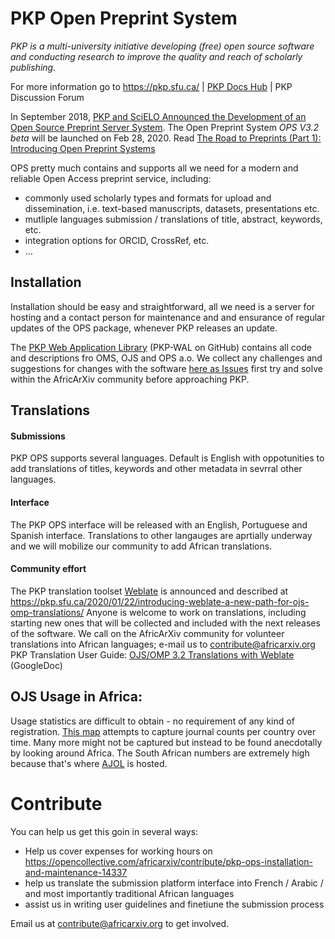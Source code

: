 # PKP Open Preprint System

*PKP is a multi-university initiative developing (free) open source software and conducting research to improve the quality and reach of scholarly publishing.* 

For more information go to https://pkp.sfu.ca/ | [PKP Docs Hub](https://docs.pkp.sfu.ca/) | PKP Discussion Forum

In September 2018, [PKP and SciELO Announced the Development of an Open Source Preprint Server System](https://pkp.sfu.ca/2018/09/22/pkp-and-scielo-announce-development-of-open-source-preprint-server-system/).
The Open Preprint System *OPS V3.2 beta* will be launched on Feb 28, 2020. Read [The Road to Preprints (Part 1): Introducing Open Preprint Systems](https://pkp.sfu.ca/2020/02/24/the-road-to-preprints-part-1-introducing-open-preprint-systems/)

OPS pretty much contains and supports all we need for a modern and reliable Open Access preprint service, including: 
- commonly used scholarly types and formats for upload and dissemination, i.e. text-based manuscripts, datasets, presentations etc.
- mutliple languages submission / translations of title, abstract, keywords, etc.
- integration options for ORCID, CrossRef, etc.
- …

## Installation 
Installation should be easy and straightforward, all we need is a server for hosting and a contact person for maintenance and and ensurance of regular updates of the OPS package, whenever PKP releases an update.

The [PKP Web Application Library](https://github.com/pkp/pkp-lib) (PKP-WAL on GitHub) contains all code and descriptions fro OMS, OJS and OPS a.o.
We collect any challenges and suggestions for changes with the software [here as Issues](https://github.com/AfricArxiv/preprint-repository/issues) first try and solve within the AfricArXiv community before approaching PKP. 


## Translations
#### Submissions
PKP OPS supports several languages. Default is English with oppotunities to add translations of titles, keywords and other metadata in sevrral other languages.

#### Interface
The PKP OPS interface will be released with an English, Portuguese and Spanish interface.
Translations to other langauges are aprtially underway and we will mobilize our community to add African translations.

#### Community effort
The PKP translation toolset [Weblate](https://weblate.org/en/) is announced and described at https://pkp.sfu.ca/2020/01/22/introducing-weblate-a-new-path-for-ojs-omp-translations/
Anyone is welcome to work on translations, including starting new ones that will be collected and included with the next releases of the software.
We call on the AfricArXiv community for volunteer translations into African languages; e-mail us to contribute@africarxiv.org PKP Translation User Guide: [OJS/OMP 3.2 Translations with Weblate](https://docs.google.com/document/d/16WvPzofTMPlsTwivo_czEvKWrIQEpdcWyqpgXSbokBQ/edit) (GoogleDoc)


## OJS Usage in Africa: 
Usage statistics are difficult to obtain - no requirement of any kind of registration. 
[This map](https://pkp.sfu.ca/ojs/ojs-usage/ojs-map/) attempts to capture journal counts per country over time. Many more might not be captured but instead to be found anecdotally by looking around Africa. 
The South African numbers are extremely high because that's where [AJOL](ajol.info/) is hosted. 


# Contribute
You can help us get this goin in several ways:
- Help us cover expenses for working hours on https://opencollective.com/africarxiv/contribute/pkp-ops-installation-and-maintenance-14337
- help us translate the submission platform interface into French / Arabic / and most importantly traditional African languages
- assist us in writing user guidelines and finetiune the submission process

Email us at [contribute@africarxiv.org](mailto:contribute@africarxiv.org) to get involved.
